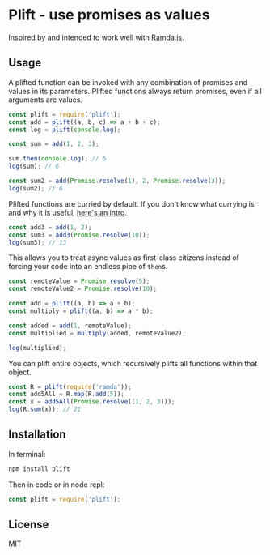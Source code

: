 # Plift - use promises as values
Inspired by and intended to work well with [Ramda.js](http://ramdajs.com/).

## Usage
A plifted function can be invoked with any combination of promises and values in its parameters. Plifted functions always return promises, even if all arguments are values.

```javascript
const plift = require('plift');
const add = plift((a, b, c) => a + b + c);
const log = plift(console.log);

const sum = add(1, 2, 3);

sum.then(console.log); // 6
log(sum); // 6

const sum2 = add(Promise.resolve(1), 2, Promise.resolve(3));
log(sum2); // 6
```
Plifted functions are curried by default. If you don't know what currying is and why it is useful, [here's an intro](https://hughfdjackson.com/javascript/why-curry-helps/).

```javascript
const add3 = add(1, 2);
const sum3 = add3(Promise.resolve(10));
log(sum3); // 13
```

This allows you to treat async values as first-class citizens instead of forcing your code into an endless pipe of `then`s.

```javascript
const remoteValue = Promise.resolve(5);
const remoteValue2 = Promise.resolve(10);

const add = plift((a, b) => a + b);
const multiply = plift((a, b) => a * b);

const added = add(1, remoteValue);
const multiplied = multiply(added, remoteValue2);

log(multiplied);
```

You can plift entire objects, which recursively plifts all functions within that object.
```javascript
const R = plift(require('ramda'));
const add5All = R.map(R.add(5));
const x = add5All(Promise.resolve([1, 2, 3]));
log(R.sum(x)); // 21
```

## Installation
In terminal:
```bash
npm install plift
```

Then in code or in node repl:
```javascript
const plift = require('plift');
```

## License
MIT
